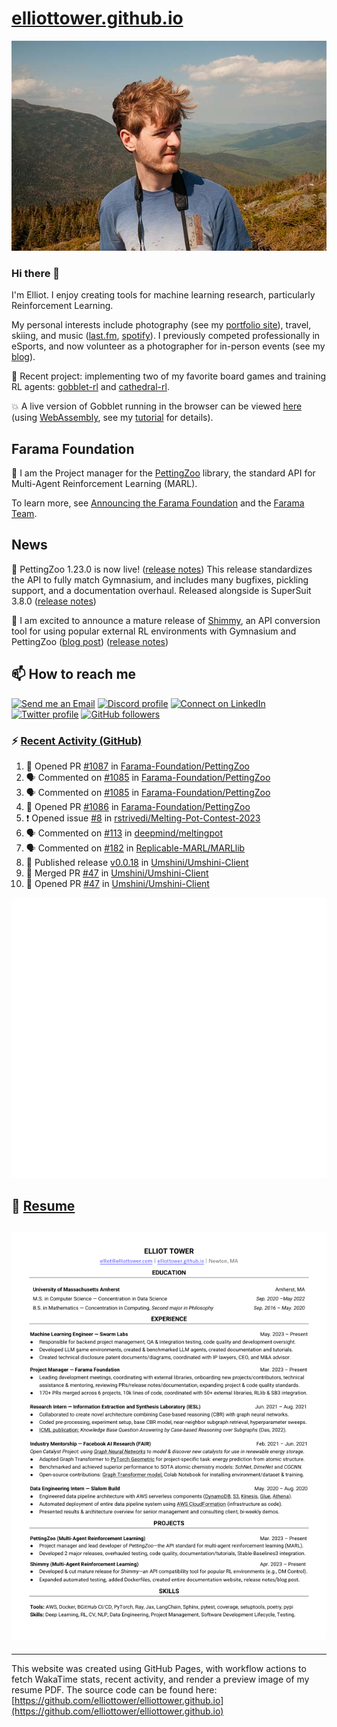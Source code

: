 # [elliottower.github.io](https://github.com/elliottower/elliottower.github.io)

[![A wild Elliot on Mt Washington](https://raw.githubusercontent.com/elliottower/elliottower.github.io/main/src/jpg/DSCF7539-600px.jpg?raw=true)](https://raw.githubusercontent.com/elliottower/elliottower.github.io/main/src/jpg/DSCF7539.jpg?raw=true)

### Hi there 👋

I'm Elliot. I enjoy creating tools for machine learning research, particularly Reinforcement Learning.

My personal interests include photography (see my [portfolio site](https://www.elliottower.com/)), travel, skiing, and music ([last.fm](https://www.last.fm/user/ajsdlfkwer), [spotify](https://open.spotify.com/user/12132818380)). I previously competed professionally in eSports, and now volunteer as a photographer for in-person events (see my [blog](https://www.elliottower.com/stories/?category=events)).

🤖 Recent project: implementing two of my favorite board games and training RL agents: [gobblet-rl](https://github.com/elliottower/gobblet-rl) and [cathedral-rl](https://github.com/elliottower/cathedral-rl). 

💥 A live version of Gobblet running in the browser can be viewed [here](https://elliottower.github.io/gobblet-rl/) (using [WebAssembly](https://webassembly.org/), see my [tutorial](https://github.com/elliottower/gobblet-rl/blob/main/tutorials/WebAssembly/web_assembly.md) for details).

## Farama Foundation

🚀 I am the Project manager for the [PettingZoo](https://github.com/Farama-Foundation/PettingZoo) library, the standard API for Multi-Agent Reinforcement Learning (MARL). 

To learn more, see [Announcing the Farama Foundation](https://farama.org/Announcing-The-Farama-Foundation) and the [Farama Team](https://farama.org/team).

## News

🎉 PettingZoo 1.23.0 is now live! ([release notes](https://github.com/Farama-Foundation/PettingZoo/releases/tag/1.23.0)) This release standardizes the API to fully match Gymnasium, and includes many bugfixes, pickling support, and a documentation overhaul. Released alongside is SuperSuit 3.8.0 ([release notes](https://github.com/Farama-Foundation/SuperSuit/releases/tag/3.8.0)) 

<!-- ![GitHub Release Date](https://img.shields.io/github/release-date/Farama-Foundation/PettingZoo) -->

🎉 I am excited to announce a mature release of [Shimmy](https://github.com/Farama-Foundation/Shimmy), an API conversion tool for using popular external RL environments with Gymnasium and PettingZoo ([blog post](https://farama.org/Announcing-Shimmy)) ([release notes](https://github.com/Farama-Foundation/Shimmy/releases/tag/v1.0.0)) 

## 📫 How to reach me

 [![Send me an Email](https://img.shields.io/badge/email-elliot%40elliottower.com-blue)](mailto:elliot@elliottower.com)
 [![Discord profile](https://img.shields.io/badge/Discord-7289DA?style=flat&logo=discord&logoColor=white)](https://discord.com/users/83091537923145728)
 [![Connect on LinkedIn](https://img.shields.io/badge/--linkedin?label=LinkedIn&logo=LinkedIn&style=social)](https://www.linkedin.com/in/elliot-tower)
 [![Twitter profile](https://img.shields.io/twitter/follow/elliottower?style=social)](https://twitter.com/ElliotTower/)
 [![GitHub followers](https://img.shields.io/github/followers/elliottower?style=social)](https://github.com/elliottower/)

### ⚡ [Recent Activity (GitHub)](https://github.com/elliottower)

<!--START_SECTION:activity-->
1. 💪 Opened PR [#1087](https://github.com/Farama-Foundation/PettingZoo/pull/1087) in [Farama-Foundation/PettingZoo](https://github.com/Farama-Foundation/PettingZoo)
2. 🗣 Commented on [#1085](https://github.com/Farama-Foundation/PettingZoo/issues/1085#issuecomment-1708890274) in [Farama-Foundation/PettingZoo](https://github.com/Farama-Foundation/PettingZoo)
3. 🗣 Commented on [#1085](https://github.com/Farama-Foundation/PettingZoo/issues/1085#issuecomment-1708833395) in [Farama-Foundation/PettingZoo](https://github.com/Farama-Foundation/PettingZoo)
4. 💪 Opened PR [#1086](https://github.com/Farama-Foundation/PettingZoo/pull/1086) in [Farama-Foundation/PettingZoo](https://github.com/Farama-Foundation/PettingZoo)
5. ❗ Opened issue [#8](https://github.com/rstrivedi/Melting-Pot-Contest-2023/issues/8) in [rstrivedi/Melting-Pot-Contest-2023](https://github.com/rstrivedi/Melting-Pot-Contest-2023)
6. 🗣 Commented on [#113](https://github.com/deepmind/meltingpot/issues/113#issuecomment-1708465116) in [deepmind/meltingpot](https://github.com/deepmind/meltingpot)
7. 🗣 Commented on [#182](https://github.com/Replicable-MARL/MARLlib/issues/182#issuecomment-1706937266) in [Replicable-MARL/MARLlib](https://github.com/Replicable-MARL/MARLlib)
8. 🚀 Published release [v0.0.18](https://github.com/Umshini/Umshini-Client/releases/tag/v0.0.18) in [Umshini/Umshini-Client](https://github.com/Umshini/Umshini-Client)
9. 🎉 Merged PR [#47](https://github.com/Umshini/Umshini-Client/pull/47) in [Umshini/Umshini-Client](https://github.com/Umshini/Umshini-Client)
10. 💪 Opened PR [#47](https://github.com/Umshini/Umshini-Client/pull/47) in [Umshini/Umshini-Client](https://github.com/Umshini/Umshini-Client)
<!--END_SECTION:activity-->


<picture>
  <a href="https://metrics.lecoq.io/insights?user=elliottower">
   <img src="/github-metrics.svg" alt="Metrics">
  </a>
</picture>

## 📄 [Resume](https://elliottower.github.io/src/pdf/resume.pdf)

<!-- PDF-TO-MARKDOWN:START -->
![Page 1](src/png/page1.png "Page 1")
---
<!-- PDF-TO-MARKDOWN:END -->

----

This website was created using GitHub Pages, with workflow actions to fetch WakaTime stats, recent activity, and render a preview image of my resume PDF. The source code can be found here: [https://github.com/elliottower/elliottower.github.io](https://github.com/elliottower/elliottower.github.io)

